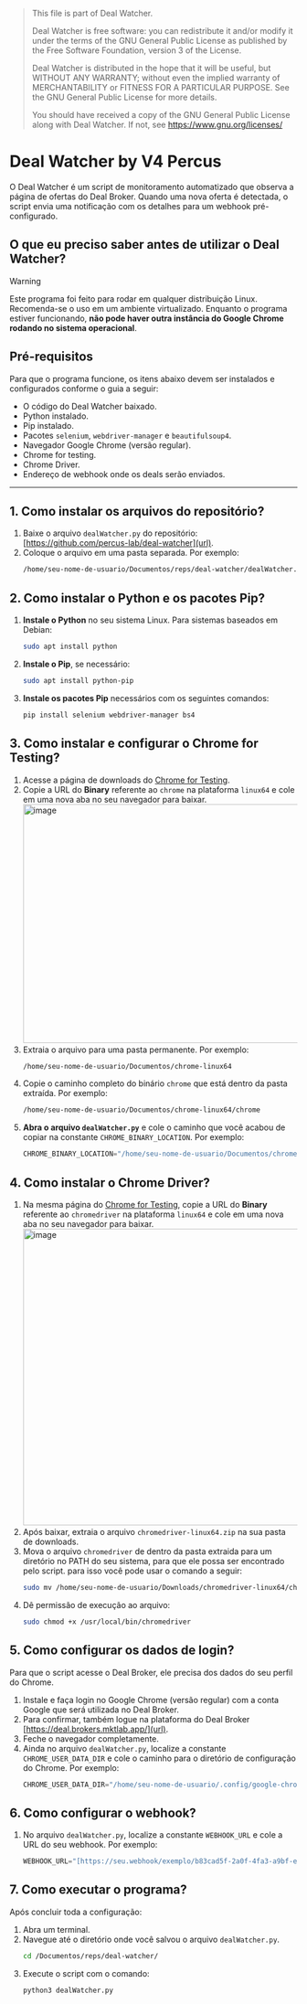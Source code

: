 > This file is part of Deal Watcher.
>
> Deal Watcher is free software: you can redistribute it and/or modify
> it under the terms of the GNU General Public License as published by
> the Free Software Foundation, version 3 of the License.
>
> Deal Watcher is distributed in the hope that it will be useful,
> but WITHOUT ANY WARRANTY; without even the implied warranty of
> MERCHANTABILITY or FITNESS FOR A PARTICULAR PURPOSE. See the
> GNU General Public License for more details.
>
> You should have received a copy of the GNU General Public License
> along with Deal Watcher. If not, see <https://www.gnu.org/licenses/>

# Deal Watcher by V4 Percus

O Deal Watcher é um script de monitoramento automatizado que observa a página de ofertas do Deal Broker. Quando uma nova oferta é detectada, o script envia uma notificação com os detalhes para um webhook pré-configurado.

## O que eu preciso saber antes de utilizar o Deal Watcher?

> [!WARNING]
> Este programa foi feito para rodar em qualquer distribuição Linux. Recomenda-se o uso em um ambiente virtualizado. Enquanto o programa estiver funcionando, **não pode haver outra instância do Google Chrome rodando no sistema operacional**.

## Pré-requisitos

Para que o programa funcione, os itens abaixo devem ser instalados e configurados conforme o guia a seguir:

* O código do Deal Watcher baixado.
* Python instalado.
* Pip instalado.
* Pacotes `selenium`, `webdriver-manager` e `beautifulsoup4`.
* Navegador Google Chrome (versão regular).
* Chrome for testing.
* Chrome Driver.
* Endereço de webhook onde os deals serão enviados.

---

## 1. Como instalar os arquivos do repositório?

1.  Baixe o arquivo `dealWatcher.py` do repositório: [https://github.com/percus-lab/deal-watcher](url).
2.  Coloque o arquivo em uma pasta separada. Por exemplo:
    ```bash
    /home/seu-nome-de-usuario/Documentos/reps/deal-watcher/dealWatcher.py
    ```

## 2. Como instalar o Python e os pacotes Pip?

1.  **Instale o Python** no seu sistema Linux. Para sistemas baseados em Debian:
    ```sh
    sudo apt install python
    ```
2.  **Instale o Pip**, se necessário:
    ```sh
    sudo apt install python-pip
    ```
3.  **Instale os pacotes Pip** necessários com os seguintes comandos:
    ```sh
    pip install selenium webdriver-manager bs4
    ```

## 3. Como instalar e configurar o Chrome for Testing?

1.  Acesse a página de downloads do [Chrome for Testing](https://googlechromelabs.github.io/chrome-for-testing/).
2.  Copie a URL do **Binary** referente ao `chrome` na plataforma `linux64` e cole em uma nova aba no seu navegador para baixar.<img width="1691" height="418" alt="image" src="https://github.com/user-attachments/assets/9c0ad5ec-26f5-4690-9b8f-b10b612446b9" />
3.  Extraia o arquivo para uma pasta permanente. Por exemplo:
    ```bash
    /home/seu-nome-de-usuario/Documentos/chrome-linux64
    ```
4.  Copie o caminho completo do binário `chrome` que está dentro da pasta extraída. Por exemplo:
    ```bash
    /home/seu-nome-de-usuario/Documentos/chrome-linux64/chrome
    ```
5.  **Abra o arquivo `dealWatcher.py`** e cole o caminho que você acabou de copiar na constante `CHROME_BINARY_LOCATION`. Por exemplo:
    ```python
    CHROME_BINARY_LOCATION="/home/seu-nome-de-usuario/Documentos/chrome-linux64/chrome"
    ```

## 4. Como instalar o Chrome Driver?

1.  Na mesma página do [Chrome for Testing](https://googlechromelabs.github.io/chrome-for-testing/), copie a URL do **Binary** referente ao `chromedriver` na plataforma `linux64` e cole em uma nova aba no seu navegador para baixar.<img width="1679" height="519" alt="image" src="https://github.com/user-attachments/assets/264ef38c-4738-4185-aa2e-75db3e1d296d" />
2.  Após baixar, extraia o arquivo `chromedriver-linux64.zip` na sua pasta de downloads.
3.  Mova o arquivo `chromedriver` de dentro da pasta extraida para um diretório no PATH do seu sistema, para que ele possa ser encontrado pelo script. para isso você pode usar o comando a seguir:
    ```sh
    sudo mv /home/seu-nome-de-usuario/Downloads/chromedriver-linux64/chromedriver /usr/local/bin
    ```
4.  Dê permissão de execução ao arquivo:
    ```sh
    sudo chmod +x /usr/local/bin/chromedriver
    ```

## 5. Como configurar os dados de login?

Para que o script acesse o Deal Broker, ele precisa dos dados do seu perfil do Chrome.

1.  Instale e faça login no Google Chrome (versão regular) com a conta Google que será utilizada no Deal Broker.
2.  Para confirmar, também logue na plataforma do Deal Broker [https://deal.brokers.mktlab.app/](url).
3.  Feche o navegador completamente.
4.  Ainda no arquivo `dealWatcher.py`, localize a constante `CHROME_USER_DATA_DIR` e cole o caminho para o diretório de configuração do Chrome. Por exemplo:
    ```python
    CHROME_USER_DATA_DIR="/home/seu-nome-de-usuario/.config/google-chrome"
    ```

## 6. Como configurar o webhook?

1.  No arquivo `dealWatcher.py`, localize a constante `WEBHOOK_URL` e cole a URL do seu webhook. Por exemplo:
    ```python
    WEBHOOK_URL="[https://seu.webhook/exemplo/b83cad5f-2a0f-4fa3-a9bf-efc3c5d9ec4"
    ```

## 7. Como executar o programa?

Após concluir toda a configuração:

1.  Abra um terminal.
2.  Navegue até o diretório onde você salvou o arquivo `dealWatcher.py`.
    ```sh
    cd /Documentos/reps/deal-watcher/
    ```
3.  Execute o script com o comando:
    ```sh
    python3 dealWatcher.py
    ```
